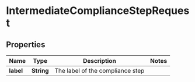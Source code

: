 

# IntermediateComplianceStepRequest


## Properties

| Name | Type | Description | Notes |
|------------ | ------------- | ------------- | -------------|
|**label** | **String** | The label of the compliance step |  |




